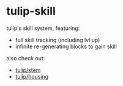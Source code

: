 # tulip-skill

tulip's skill system, featuring:
- full skill tracking (including lvl up)
- infinite re-generating blocks to gain skill

also check out:
- [tulip/stem](https://github.com/tulip-mc/stem)
- [tulip/housing](https://github.com/tulip-mc/housing)